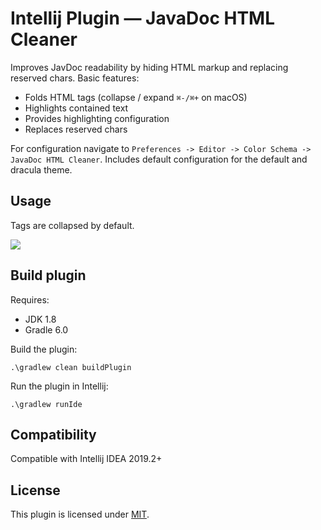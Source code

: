 Intellij Plugin ― JavaDoc HTML Cleaner
====================================== 

Improves JavDoc readability by hiding HTML markup and replacing reserved chars.
Basic features:
- Folds HTML tags (collapse / expand `⌘-/⌘+` on macOS)
- Highlights contained text
- Provides highlighting configuration
- Replaces reserved chars

For configuration navigate to `Preferences -> Editor -> Color Schema -> JavaDoc HTML Cleaner`. 
Includes default configuration for the default and dracula theme. 

Usage
-----
Tags are collapsed by default. 

![](https://user-images.githubusercontent.com/4037842/69012627-364d9100-0978-11ea-9aec-255539d4d7f2.gif)

Build plugin
------------

Requires:
- JDK 1.8
- Gradle 6.0

Build the plugin:

`.\gradlew clean buildPlugin`

Run the plugin in Intellij:

`.\gradlew runIde`

Compatibility
-------------

Compatible with Intellij IDEA 2019.2+

License
-------

This plugin is licensed under [MIT](LICENSE).